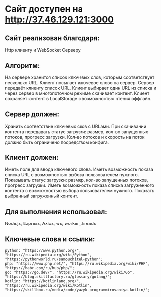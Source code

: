 Сайт доступен на http://37.46.129.121:3000
===========

Сайт реализован благодаря:
---------
Http клиенту и WebSocket Серверу.

Алгоритм:
---------
На сервере хранится список ключевых слов, которым соответствует несколько URL.
Клиент посылает ключевое слово на сервер.
Сервер передаёт клиенту список URL.
Клиент выбирает один URL из списка и через сервер в многопоточном режиме скачивает контент.
Клиент сохраняет контент в LocalStorage с возможностью чтения оффлайн.

Сервер должен:
--------------
Хранить соответствие ключевых слов с URLами.
При скачивании контента передавать статус загрузки: размер, кол-во запущенных потоков, прогресс загрузки.
Кол-во потоков и скорость на поток должно быть ограничено посредством конфига.

Клиент должен:
--------------
Иметь поле для ввода ключевого слова.
Иметь возможность показа списка URL с возможностью выбора пользователем нужного.
Показывать статус загрузки: размер, кол-во запущенных потоков, прогресс загрузки.
Иметь возможность показа списка загруженного контента с возможностью выбора пользователем нужного.
Показать выбранный загруженный контент.

Для выполнения использовал:
-----------
Node.js,
Express,
Axios,
ws,
worker_threads

Ключевые слова и ссылки:
-----------
	python: "https://www.python.org/", "https://ru.wikipedia.org/wiki/Python", "https://pythonworld.ru/samouchitel-python";
	php: "https://www.php.net/", "https://ru.wikipedia.org/wiki/PHP", "https://habr.com/ru/hub/php/";
	go: "https://go.dev/", "https://ru.wikipedia.org/wiki/Go", "https://blog.skillfactory.ru/glossary/golang/";
	kotlin: "https://kotlinlang.org/", "https://ru.wikipedia.org/wiki/Kotlin", "https://skillbox.ru/media/code/yazyk-programmirovaniya-kotlin/";


